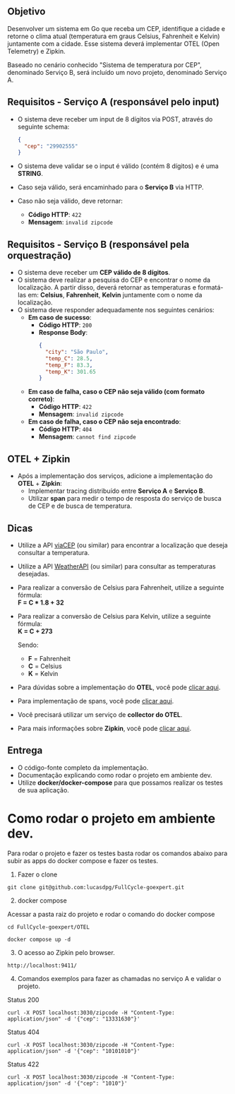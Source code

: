 ## Objetivo

Desenvolver um sistema em Go que receba um CEP, identifique a cidade e retorne o clima atual (temperatura em graus Celsius, Fahrenheit e Kelvin) juntamente com a cidade. Esse sistema deverá implementar OTEL (Open Telemetry) e Zipkin.

Baseado no cenário conhecido "Sistema de temperatura por CEP", denominado Serviço B, será incluído um novo projeto, denominado Serviço A.

## Requisitos - Serviço A (responsável pelo input)

- O sistema deve receber um input de 8 dígitos via POST, através do seguinte schema:

  ```json
  {
    "cep": "29902555"
  }
  ```

- O sistema deve validar se o input é válido (contém 8 dígitos) e é uma **STRING**.
- Caso seja válido, será encaminhado para o **Serviço B** via HTTP.
- Caso não seja válido, deve retornar:
  - **Código HTTP**: `422`
  - **Mensagem**: `invalid zipcode`

## Requisitos - Serviço B (responsável pela orquestração)

- O sistema deve receber um **CEP válido de 8 dígitos**.
- O sistema deve realizar a pesquisa do CEP e encontrar o nome da localização. A partir disso, deverá retornar as temperaturas e formatá-las em: **Celsius**, **Fahrenheit**, **Kelvin** juntamente com o nome da localização.
- O sistema deve responder adequadamente nos seguintes cenários:
  - **Em caso de sucesso**:
    - **Código HTTP**: `200`
    - **Response Body**:
      ```json
      {
        "city": "São Paulo",
        "temp_C": 28.5,
        "temp_F": 83.3,
        "temp_K": 301.65
      }
      ```
  - **Em caso de falha, caso o CEP não seja válido (com formato correto)**:
    - **Código HTTP**: `422`
    - **Mensagem**: `invalid zipcode`
  - **Em caso de falha, caso o CEP não seja encontrado**:
    - **Código HTTP**: `404`
    - **Mensagem**: `cannot find zipcode`

## OTEL + Zipkin

- Após a implementação dos serviços, adicione a implementação do **OTEL** + **Zipkin**:
  - Implementar tracing distribuído entre **Serviço A** e **Serviço B**.
  - Utilizar **span** para medir o tempo de resposta do serviço de busca de CEP e de busca de temperatura.

## Dicas

- Utilize a API [viaCEP](https://viacep.com.br/) (ou similar) para encontrar a localização que deseja consultar a temperatura.
- Utilize a API [WeatherAPI](https://www.weatherapi.com/) (ou similar) para consultar as temperaturas desejadas.
- Para realizar a conversão de Celsius para Fahrenheit, utilize a seguinte fórmula:  
  **F = C * 1.8 + 32**
- Para realizar a conversão de Celsius para Kelvin, utilize a seguinte fórmula:  
  **K = C + 273**

  Sendo:  
  - **F** = Fahrenheit  
  - **C** = Celsius  
  - **K** = Kelvin

- Para dúvidas sobre a implementação do **OTEL**, você pode [clicar aqui](#).
- Para implementação de spans, você pode [clicar aqui](#).
- Você precisará utilizar um serviço de **collector do OTEL**.
- Para mais informações sobre **Zipkin**, você pode [clicar aqui](#).

## Entrega

- O código-fonte completo da implementação.
- Documentação explicando como rodar o projeto em ambiente dev.
- Utilize **docker/docker-compose** para que possamos realizar os testes de sua aplicação.

# Como rodar o projeto em ambiente dev.

Para rodar o projeto e fazer os testes basta rodar os comandos abaixo para subir as apps do docker compose e fazer os testes. 

1. Fazer o clone

```
git clone git@github.com:lucasdpg/FullCycle-goexpert.git
```

2. docker compose

Acessar a pasta raiz do projeto e rodar o comando do docker compose

```
cd FullCycle-goexpert/OTEL
```

```
docker compose up -d
```

3. O acesso ao Zipkin pelo browser.

```
http://localhost:9411/
```

4. Comandos exemplos para fazer as chamadas no serviço A e validar o projeto.

Status 200
```
curl -X POST localhost:3030/zipcode -H "Content-Type: application/json" -d '{"cep": "13331630"}'
```

Status 404
```
curl -X POST localhost:3030/zipcode -H "Content-Type: application/json" -d '{"cep": "10101010"}'
```

Status 422
```
curl -X POST localhost:3030/zipcode -H "Content-Type: application/json" -d '{"cep": "1010"}'
```
